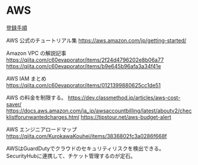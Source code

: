 # AWS

[登録手順](https://aws.amazon.com/jp/register-flow/)

AWS 公式のチュートリアル集
https://aws.amazon.com/jp/getting-started/

Amazon VPC の解説記事
https://qiita.com/c60evaporator/items/2f24d4796202e8b06a77
https://qiita.com/c60evaporator/items/b9e645b96afa3a34f41e

AWS IAM まとめ
https://qiita.com/c60evaporator/items/0121399880625cc1de51

AWS の料金を制限する。
https://dev.classmethod.jp/articles/aws-cost-saver/
https://docs.aws.amazon.com/ja_jp/awsaccountbilling/latest/aboutv2/checklistforunwantedcharges.html
https://tipstour.net/aws-budget-alert

AWS エンジニアロードマップ
https://qiita.com/KurokawaKouhei/items/3836802fc3a0286f668f

AWSはGuardDutyでクラウドのセキュリティリスクを検出できる。SecurityHubに連携して、チケット管理するのが定石。
